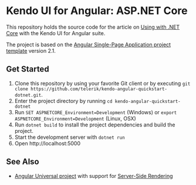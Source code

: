 ﻿# Kendo UI for Angular: ASP.NET Core

This repository holds the source code for the article on [Using with .NET Core](https://www.telerik.com/kendo-angular-ui/components/installation/dotnet-core/) with the Kendo UI for Angular suite.

The project is based on the [Angular Single-Page Application project template](https://docs.microsoft.com/en-us/aspnet/core/spa/angular?tabs=netcore-cli) version 2.1.

## Get Started

1. Clone this repository by using your favorite Git client or by executing `git clone https://github.com/telerik/kendo-angular-quickstart-dotnet.git`.
1. Enter the project directory by running `cd kendo-angular-quickstart-dotnet`
1. Run `SET ASPNETCORE_Environment=Development` (Windows) or `export ASPNETCORE_Environment=Development` (Linux, OSX)
1. Run `dotnet build` to install the project dependencies and build the project.
1. Start the development server with `dotnet run`
1. Open http://localhost:5000

## See Also

* [Angular Universal project](https://github.com/telerik/kendo-angular-universal-demo) with support for [Server-Side Rendering](https://docs.microsoft.com/en-us/aspnet/core/spa/angular?tabs=netcore-cli#server-side-rendering)